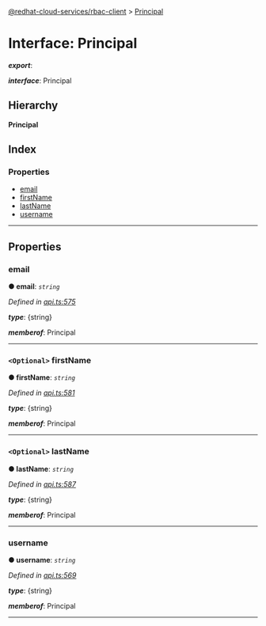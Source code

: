 [@redhat-cloud-services/rbac-client](../README.md) > [Principal](../interfaces/principal.md)

# Interface: Principal

*__export__*: 

*__interface__*: Principal

## Hierarchy

**Principal**

## Index

### Properties

* [email](principal.md#email)
* [firstName](principal.md#firstname)
* [lastName](principal.md#lastname)
* [username](principal.md#username)

---

## Properties

<a id="email"></a>

###  email

**● email**: *`string`*

*Defined in [api.ts:575](https://github.com/RedHatInsights/javascript-clients/blob/master/packages/rbac/api.ts#L575)*

*__type__*: {string}

*__memberof__*: Principal

___
<a id="firstname"></a>

### `<Optional>` firstName

**● firstName**: *`string`*

*Defined in [api.ts:581](https://github.com/RedHatInsights/javascript-clients/blob/master/packages/rbac/api.ts#L581)*

*__type__*: {string}

*__memberof__*: Principal

___
<a id="lastname"></a>

### `<Optional>` lastName

**● lastName**: *`string`*

*Defined in [api.ts:587](https://github.com/RedHatInsights/javascript-clients/blob/master/packages/rbac/api.ts#L587)*

*__type__*: {string}

*__memberof__*: Principal

___
<a id="username"></a>

###  username

**● username**: *`string`*

*Defined in [api.ts:569](https://github.com/RedHatInsights/javascript-clients/blob/master/packages/rbac/api.ts#L569)*

*__type__*: {string}

*__memberof__*: Principal

___

